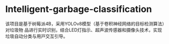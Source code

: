# Intelligent-garbage-classification
该项⽬是基于树莓派4B，采⽤YOLOv8模型（基于卷积神经⽹络的⽬标检测算法）对垃圾物 品进⾏实时识别，结合LED灯指⽰、超声波传感器和摄像头技术，实现垃圾⾃动分类与⽤⼾交互引导。
